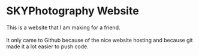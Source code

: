 # SKYPhotography Website
This is a website that I am making for a friend.<br><br>
It only came to Github because of the nice website hosting and because git made it a lot easier to push code.
